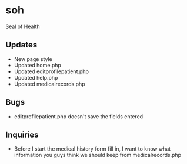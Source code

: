 # soh
Seal of Health

Updates 
-------
- New page style
- Updated home.php
- Updated editprofilepatient.php
- Updated help.php
- Updated medicalrecords.php

Bugs 
----
- editprofilepatient.php doesn't save the fields entered

Inquiries 
---------
- Before I start the medical history form fill in, I want to know what information you guys think we should keep from medicalrecords.php 





